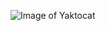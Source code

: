 ![Image of Yaktocat](https://github.blog/de/wp-content/uploads/sites/3/2019/05/mona-heart-featured.png?w=2048)
